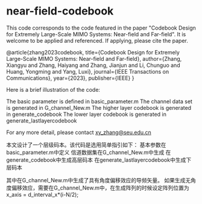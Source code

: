 # near-field-codebook


This code corresponds to the code featured in the paper "Codebook Design for Extremely Large-Scale MIMO Systems: Near-field and Far-field". It is welcome to be applied and referenced. If applying, please cite the paper.


@article{zhang2023codebook,
  title={Codebook Design for Extremely Large-Scale MIMO Systems: Near-field and Far-field},
  author={Zhang, Xiangyu and Zhang, Haiyang and Zhang, Jianjun and Li, Chunguo and Huang, Yongming and Yang, Luxi},
  journal={IEEE Transactions on Communications},
  year={2023},
  publisher={IEEE}
}


Here is a brief illustration of the code:

The basic parameter is defined in basic_parameter.m
The channel data set is generated in G_channel_New.m
The higher layer codebook is generated in generate_codebook
The lower layer codebook is generated in generate_lastlayercodebook

For any more detail, please contact xy_zhang@seu.edu.cn


本文设计了一个层级码本。该代码是选用简单指引如下：
基本参数在basic_parameter.m中定义
信道数据集在G_channel_New.m中生成
在generate_codebook中生成高层码本
在generate_lastlayercodebook中生成下层码本

其中在G_channel_New.m中生成了具有角度偏移效应的导频矢量。
如果生成无角度偏移效应，需要在G_channel_New.m中，在生成阵列的时候设定阵列位置为
x_axis = d_interval_x*(i-N/2);